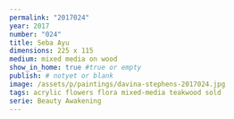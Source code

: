 ```yaml
---
permalink: "2017024"
year: 2017
number: "024"
title: Seba Ayu
dimensions: 225 x 115
medium: mixed media on wood
show_in_home: true #true or empty
publish: # notyet or blank
image: /assets/p/paintings/davina-stephens-2017024.jpg
tags: acrylic flowers flora mixed-media teakwood sold 
serie: Beauty Awakening
---
```

